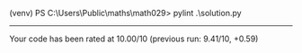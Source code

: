 
(venv) PS C:\Users\Public\maths\math029> pylint .\solution.py

-------------------------------------------------------------------
Your code has been rated at 10.00/10 (previous run: 9.41/10, +0.59)